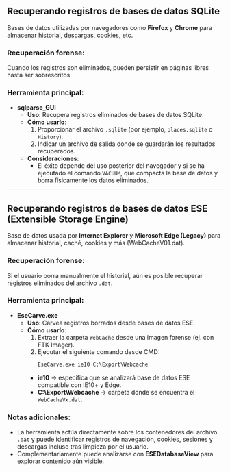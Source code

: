 ## Recuperando registros de bases de datos **SQLite**

Bases de datos utilizadas por navegadores como **Firefox** y **Chrome** para almacenar historial, descargas, cookies, etc.

### Recuperación forense:

Cuando los registros son eliminados, pueden persistir en páginas libres hasta ser sobrescritos.

### Herramienta principal:

- **sqlparse_GUI**
    - **Uso**: Recupera registros eliminados de bases de datos SQLite.
    - **Cómo usarlo**:
        1. Proporcionar el archivo `.sqlite` (por ejemplo, `places.sqlite` o `History`).
        2. Indicar un archivo de salida donde se guardarán los resultados recuperados.
    - **Consideraciones**:
        - El éxito depende del uso posterior del navegador y si se ha ejecutado el comando `VACUUM`, que compacta la base de datos y borra físicamente los datos eliminados.

---

## Recuperando registros de bases de datos **ESE (Extensible Storage Engine)**

Base de datos usada por **Internet Explorer** y **Microsoft Edge (Legacy)** para almacenar historial, caché, cookies y más (WebCacheV01.dat).

### Recuperación forense:

Si el usuario borra manualmente el historial, aún es posible recuperar registros eliminados del archivo `.dat`.

### Herramienta principal:

- **EseCarve.exe**
    - **Uso**: Carvea registros borrados desde bases de datos ESE.
    - **Cómo usarlo**:
        1. Extraer la carpeta `WebCache` desde una imagen forense (ej. con FTK Imager).
        2. Ejecutar el siguiente comando desde CMD:
            ```cmd
            EseCarve.exe ie10 C:\Export\Webcache
            ```
        - **ie10** → especifica que se analizará base de datos ESE compatible con IE10+ y Edge.
        - **C:\Export\Webcache** → carpeta donde se encuentra el `WebCacheVx.dat`.

### Notas adicionales:

- La herramienta actúa directamente sobre los contenedores del archivo `.dat` y puede identificar registros de navegación, cookies, sesiones y descargas incluso tras limpieza por el usuario.
- Complementariamente puede analizarse con **ESEDatabaseView** para explorar contenido aún visible.
